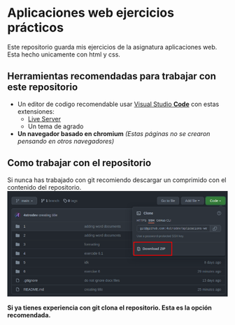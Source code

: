 # **Aplicaciones web ejercicios prácticos**

Este repositorio guarda mis ejercicios de la asignatura aplicaciones web.
Esta hecho unicamente con html y css.

## **Herramientas recomendadas para trabajar con este repositorio**
- Un editor de codigo recomendable usar [Visual Studio **Code**](https://code.visualstudio.com) con estas extensiones:
    - [Live Server](https://marketplace.visualstudio.com/items?itemName=ritwickdey.LiveServer)
    - Un tema de agrado
- **Un navegador basado en chromium** *(Estas páginas no se crearon pensando en otros navegadores)*

## **Como trabajar con el repositorio**
Si nunca has trabajado con git recomiendo descargar un comprimido con el contenido del repositorio.
![download zip image](/images/download_zip.png)

**Si ya tienes experiencia con git clona el repositorio. Esta es la opción recomendada.**